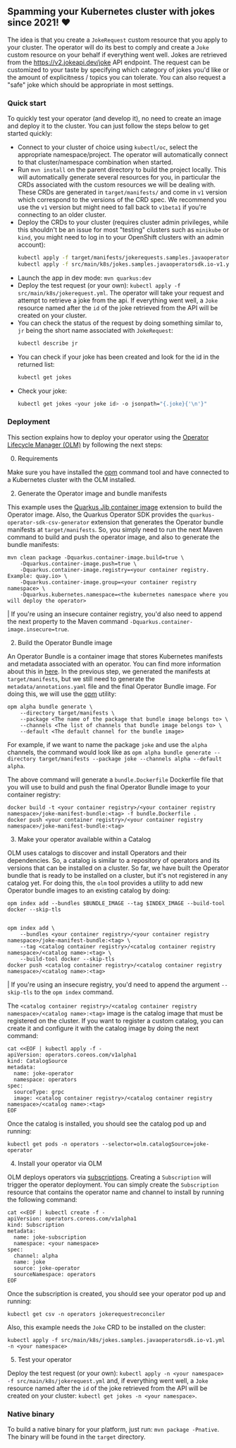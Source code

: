 ## Spamming your Kubernetes cluster with jokes since 2021! :heart:

The idea is that you create a `JokeRequest` custom resource that you apply to your cluster. The
operator will do its best to comply and create a `Joke` custom resource on your behalf if everything
went well. Jokes are retrieved from the https://v2.jokeapi.dev/joke API endpoint. The request can be
customized to your taste by specifying which category of jokes you'd like or the amount of
explicitness / topics you can tolerate. You can also request a "safe" joke which should be
appropriate in most settings.

### Quick start

To quickly test your operator (and develop it), no need to create an image and deploy it to the
cluster. You can just follow the steps below to get started quickly:

- Connect to your cluster of choice using `kubectl/oc`, select the appropriate namespace/project.
  The operator will automatically connect to that cluster/namespace combination when started.
- Run `mvn install` on the parent directory to build the project locally. This will automatically generate several resources for
  you, in particular the CRDs associated with the custom resources we will be dealing with. These
  CRDs are generated in `target/manifests/` and come in `v1` version which correspond to the versions of the CRD spec. We recommend you use
  the `v1` version but might need to fall back to `v1beta1` if you're connecting to an older
  cluster.
- Deploy the CRDs to your cluster (requires cluster admin privileges, while this shouldn't be an
  issue for most "testing" clusters such as `minikube` or `kind`, you might need to log in to your
  OpenShift clusters with an admin account):
  ```sh
  kubectl apply -f target/manifests/jokerequests.samples.javaoperatorsdk.io-v1.yml
  kubectl apply -f src/main/k8s/jokes.samples.javaoperatorsdk.io-v1.yml
  ```           
- Launch the app in dev mode: `mvn quarkus:dev`
- Deploy the test request (or your own): `kubectl apply -f src/main/k8s/jokerequest.yml`. The operator will take your request and attempt to retrieve a joke from the api. If everything
  went well, a `Joke` resource named after the `id` of the joke retrieved from the API will be created on your cluster.
- You can check the status of the request by doing something similar to, `jr` being the short name associated with `JokeRequest`:
    ```sh
    kubectl describe jr
    ```
- You can check if your joke has been created and look for the id in the returned list:
    ```sh
    kubectl get jokes
    ```
- Check your joke:
  ```sh
  kubectl get jokes <your joke id> -o jsonpath="{.joke}{'\n'}" 
  ```

### Deployment

This section explains how to deploy your operator using the [Operator Lifecycle Manager (OLM)](https://olm.operatorframework.io/) by following the next steps:

0. Requirements

Make sure you have installed the [opm](https://github.com/operator-framework/operator-registry) command tool and have connected to a Kubernetes cluster with the OLM installed.

2. Generate the Operator image and bundle manifests

This example uses the [Quarkus Jib container image](https://quarkus.io/guides/container-image#jib) extension to build the Operator image. 
Also, the Quarkus Operator SDK provides the `quarkus-operator-sdk-csv-generator` extension that generates the Operator bundle manifests at `target/manifests`.
So, you simply need to run the next Maven command to build and push the operator image, and also to generate the bundle manifests:

```shell
mvn clean package -Dquarkus.container-image.build=true \
    -Dquarkus.container-image.push=true \
    -Dquarkus.container-image.registry=<your container registry. Example: quay.io> \
    -Dquarkus.container-image.group=<your container registry namespace> \
    -Dquarkus.kubernetes.namespace=<the kubernetes namespace where you will deploy the operator>
```

| If you're using an insecure container registry, you'd also need to append the next property to the Maven command `-Dquarkus.container-image.insecure=true`.

2. Build the Operator Bundle image

An Operator Bundle is a container image that stores Kubernetes manifests and metadata associated with an operator. You can find more information about this in [here](https://olm.operatorframework.io/docs/tasks/creating-operator-bundle/). 
In the previous step, we generated the manifests at `target/manifests`, but we still need to generate the `metadata/annotations.yaml` file and the final Operator Bundle image. For doing this, we will use the [opm](https://github.com/operator-framework/operator-registry) utility:

```shell
opm alpha bundle generate \
    --directory target/manifests \
    --package <The name of the package that bundle image belongs to> \ 
    --channels <The list of channels that bundle image belongs to> \
    --default <The default channel for the bundle image>
```

For example, if we want to name the package `joke` and use the `alpha` channels, the command would look like as `opm alpha bundle generate --directory target/manifests --package joke --channels alpha --default alpha`.

The above command will generate a `bundle.Dockerfile` Dockerfile file that you will use to build and push the final Operator Bundle image to your container registry:

```shell
docker build -t <your container registry>/<your container registry namespace>/joke-manifest-bundle:<tag> -f bundle.Dockerfile .
docker push <your container registry>/<your container registry namespace>/joke-manifest-bundle:<tag>
```

3. Make your operator available within a Catalog

OLM uses catalogs to discover and install Operators and their dependencies. So, a catalog is similar to a repository of operators and its versions that can be installed on a cluster.
So far, we have built the Operator bundle that is ready to be installed on a cluster, but it's not registered in any catalog yet. For doing this, the `olm` tool provides a utility to add new Operator bundle images to an existing catalog by doing:

```shell
opm index add --bundles $BUNDLE_IMAGE --tag $INDEX_IMAGE --build-tool docker --skip-tls
          
          
opm index add \
    --bundles <your container registry>/<your container registry namespace>/joke-manifest-bundle:<tag> \
    --tag <catalog container registry>/<catalog container registry namespace>/<catalog name>:<tag> \
    --build-tool docker --skip-tls
docker push <catalog container registry>/<catalog container registry namespace>/<catalog name>:<tag>
```

| If you're using an insecure registry, you'd need to append the argument `--skip-tls` to the `opm index` command.

The `<catalog container registry>/<catalog container registry namespace>/<catalog name>:<tag>` image is the catalog image that must be registered on the cluster. 
If you want to register a custom catalog, you can create it and configure it with the catalog image by doing the next command:

```shell
cat <<EOF | kubectl apply -f -
apiVersion: operators.coreos.com/v1alpha1
kind: CatalogSource
metadata:
  name: joke-operator
  namespace: operators
spec:
  sourceType: grpc
  image: <catalog container registry>/<catalog container registry namespace>/<catalog name>:<tag>
EOF
```

Once the catalog is installed, you should see the catalog pod up and running:

```shell
kubectl get pods -n operators --selector=olm.catalogSource=joke-operator
```

4. Install your operator via OLM

OLM deploys operators via [subscriptions](https://olm.operatorframework.io/docs/tasks/install-operator-with-olm/#install-your-operator). Creating a  `Subscription` will trigger the operator deployment. You can simply create the `Subscription` resource that contains the operator name and channel to install by running the following command:

```shell
cat <<EOF | kubectl create -f -
apiVersion: operators.coreos.com/v1alpha1
kind: Subscription
metadata:
  name: joke-subscription
  namespace: <your namespace>
spec:
  channel: alpha
  name: joke
  source: joke-operator
  sourceNamespace: operators
EOF
```

Once the subscription is created, you should see your operator pod up and running:

```shell
kubectl get csv -n operators jokerequestreconciler
```

Also, this example needs the `Joke` CRD to be installed on the cluster:

```shell
kubectl apply -f src/main/k8s/jokes.samples.javaoperatorsdk.io-v1.yml -n <your namespace>
```

5. Test your operator

Deploy the test request (or your own): `kubectl apply -n <your namespace> -f src/main/k8s/jokerequest.yml` and,
if everything went well, a `Joke` resource named after the `id` of the joke retrieved from the API will be
  created on your cluster: `kubectl get jokes -n <your namespace>`.

### Native binary

To build a native binary for your platform, just run: `mvn package -Pnative`. The binary will be
found in the `target` directory.

